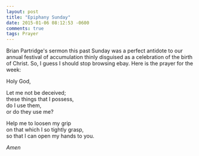 ```yaml
---
layout: post
title: "Epiphany Sunday"
date: 2015-01-06 08:12:53 -0600
comments: true
tags: Prayer
---
```


Brian Partridge's sermon this past Sunday was a perfect antidote to our annual festival of accumulation thinly disguised as a celebration of the birth of Christ. So, I guess I should stop browsing ebay.  Here is the prayer for the week:

Holy God,

Let me not be deceived;  
these things that I possess,  
do I use them,  
or do they use me?

Help me to loosen my grip  
on that which I so tightly grasp,  
so that I can open my hands to you.

*Amen*

